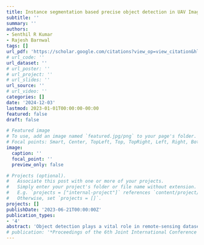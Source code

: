 ```yaml
---
title: Instance segmentation based precise object detection in UAV Images using Mask R-CNN
subtitle: ''
summary: ''
authors:
- Senthil R Kumar
- Rajesh Barnwal
tags: []
url_pdf: 'https://scholar.google.com/citations?view_op=view_citation&hl=en&user=4wKa0cQAAAAJ&sortby=pubdate&citation_for_view=4wKa0cQAAAAJ:J_g5lzvAfSwC'
# url_code: ''
url_dataset: ''
# url_poster: ''
# url_project: ''
# url_slides: ''
url_source: ''
# url_video: ''
categories: []
date: '2024-12-03'
lastmod: 2023-01-01T00:00:00-00:00
featured: false
draft: false

# Featured image
# To use, add an image named `featured.jpg/png` to your page's folder.
# Focal points: Smart, Center, TopLeft, Top, TopRight, Left, Right, BottomLeft, Bottom, BottomRight.
image:
  caption: ''
  focal_point: ''
  preview_only: false

# Projects (optional).
#   Associate this post with one or more of your projects.
#   Simply enter your project's folder or file name without extension.
#   E.g. `projects = ["internal-project"]` references `content/project/deep-learning/index.md`.
#   Otherwise, set `projects = []`.
projects: []
publishDate: '2023-06-21T00:00:00Z'
publication_types:
- '4'
abstract: 'Object detection plays a vital role in remote-sensing dataset which trains the image or things and helps in classifying the images into its classes. Instance segmentation is the avant-garde technique used for object detection in Deep Learning. There are number of instance segmentation models which can produce significant results. Object detection, segmentation and RGB analysis in images taken from Unmanned Aerial Vehicle (UAV) are difficult with desired level of performance. Instance segmentation is a powerful method that extracts each object and its location with the predicted label for pixels in the input image. In this paper, a study has been carried out on implementation of Mask R-CNN for instance segmentation with different optimization algorithms to obtain a more accurate result for UAV images. The training has been carried out with Mask R-CNN for object detection using ResNet50 and ResNet101 as backbone. After extensive experiments, it has been observed that the optimization algorithm plays the vital role on the overall computational process and can improve the accuracy level with reduction in the training/validation loss. The experiment has been conducted on the publicly available UAV datasets. The paper further presents the results in terms of different performance parameters.'
# publication: '*Proceedings of the 6th Joint International Conference on Data Science \& Management of Data (10th ACM IKDD CODS and 28th COMAD)*'
---
```


